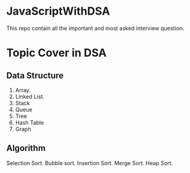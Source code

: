 # JavaScriptWithDSA

This repo contain all the important and most asked interview question.

# Topic Cover in DSA 

## Data Structure
  1. Array.
  2. Linked List.
  3. Stack
  4. Queue
  5. Tree
  6. Hash Table
  7. Graph

## Algorithm 

  Selection Sort.
  Bubble sort.
  Insertion Sort.
  Merge Sort.
  Heap Sort.
